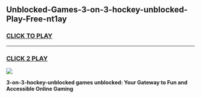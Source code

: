 
## Unblocked-Games-3-on-3-hockey-unblocked-Play-Free-nt1ay
<h3>
<a href="https://premium76.site?title=3-on-3-hockey-unblocked&ref=10A">CLICK TO PLAY</a></h3>
<hr>

<h3>
<a href="https://premium76.site?title=3-on-3-hockey-unblocked&ref=10A">CLICK 2 PLAY</a>
  
</h3>

<a href="https://premium76.site?title=3-on-3-hockey-unblocked&ref=10A"><img src="https://clearcache.store/games.png"></a>


**3-on-3-hockey-unblocked games unblocked: Your Gateway to Fun and Accessible Online Gaming**
